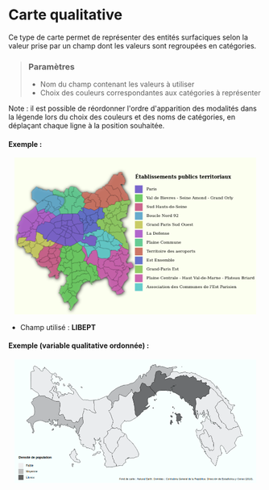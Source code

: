 # Carte qualitative

Ce type de carte permet de représenter des entités surfaciques selon la valeur prise par un champ dont les valeurs sont regroupées en catégories.

> ### Paramètres
> * Nom du champ contenant les valeurs à utiliser
> * Choix des couleurs correspondantes aux catégories à représenter

Note : il est possible de réordonner l'ordre d'apparition des modalités dans la légende lors du choix des couleurs et des noms de catégories, en déplaçant chaque ligne à la position souhaitée.

#### Exemple :

<p style="text-align: center;">
<img src="../img/typo_EPT_Paris.png" alt="img_typo_map" style="width: 480px;"/>
</p>

- Champ utilisé : **LIBEPT**  


#### Exemple (variable qualitative ordonnée) :

<p style="text-align: center;">
<img src="../img/typo2.png" alt="img_typo_map" style="width: 480px;"/>
</p>
